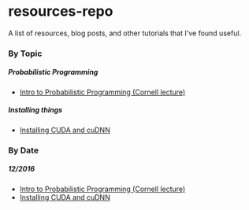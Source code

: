 # resources-repo
A list of resources, blog posts, and other tutorials that I've found useful.

### By Topic

##### Probabilistic Programming
* [Intro to Probabilistic Programming (Cornell lecture)](https://www.cs.cornell.edu/Courses/cs4110/2016fa/lectures/lecture33.html)

##### Installing things
* [Installing CUDA and cuDNN](http://www.pyimagesearch.com/2016/07/04/how-to-install-cuda-toolkit-and-cudnn-for-deep-learning/)

### By Date

##### 12/2016
* [Intro to Probabilistic Programming (Cornell lecture)](https://www.cs.cornell.edu/Courses/cs4110/2016fa/lectures/lecture33.html)
* [Installing CUDA and cuDNN](http://www.pyimagesearch.com/2016/07/04/how-to-install-cuda-toolkit-and-cudnn-for-deep-learning/)
